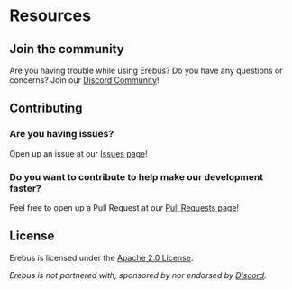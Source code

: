 # Resources

## Join the community

Are you having trouble while using Erebus? Do you have any questions or concerns? Join our [Discord Community](https://notreallyeight.tk/discord)!

## Contributing

### Are you having issues?

Open up an issue at our [Issues page](https://github.com/ATN-Development/erebus/issues)!

### Do you want to contribute to help make our development faster?

Feel free to open up a Pull Request at our [Pull Requests page](https://github.com/ATN-Development/pulls)!

## License

Erebus is licensed under the [Apache 2.0 License](https://www.apache.org/licenses/LICENSE-2.0).

_Erebus is not partnered with, sponsored by nor endorsed by [Discord](https://discord.com)._
